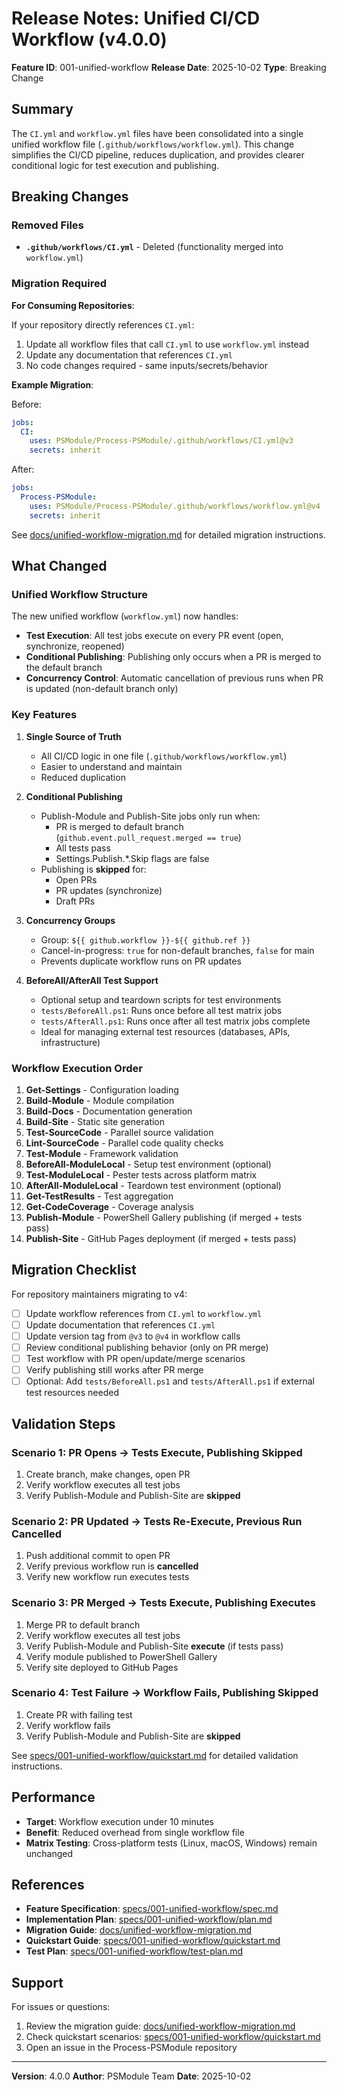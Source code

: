 # Release Notes: Unified CI/CD Workflow (v4.0.0)

**Feature ID**: 001-unified-workflow
**Release Date**: 2025-10-02
**Type**: Breaking Change

## Summary

The `CI.yml` and `workflow.yml` files have been consolidated into a single unified workflow file (`.github/workflows/workflow.yml`). This change simplifies the CI/CD pipeline, reduces duplication, and provides clearer conditional logic for test execution and publishing.

## Breaking Changes

### Removed Files

- **`.github/workflows/CI.yml`** - Deleted (functionality merged into `workflow.yml`)

### Migration Required

**For Consuming Repositories**:

If your repository directly references `CI.yml`:
1. Update all workflow files that call `CI.yml` to use `workflow.yml` instead
2. Update any documentation that references `CI.yml`
3. No code changes required - same inputs/secrets/behavior

**Example Migration**:

Before:
```yaml
jobs:
  CI:
    uses: PSModule/Process-PSModule/.github/workflows/CI.yml@v3
    secrets: inherit
```

After:
```yaml
jobs:
  Process-PSModule:
    uses: PSModule/Process-PSModule/.github/workflows/workflow.yml@v4
    secrets: inherit
```

See [docs/unified-workflow-migration.md](../unified-workflow-migration.md) for detailed migration instructions.

## What Changed

### Unified Workflow Structure

The new unified workflow (`workflow.yml`) now handles:
- **Test Execution**: All test jobs execute on every PR event (open, synchronize, reopened)
- **Conditional Publishing**: Publishing only occurs when a PR is merged to the default branch
- **Concurrency Control**: Automatic cancellation of previous runs when PR is updated (non-default branch only)

### Key Features

1. **Single Source of Truth**
   - All CI/CD logic in one file (`.github/workflows/workflow.yml`)
   - Easier to understand and maintain
   - Reduced duplication

2. **Conditional Publishing**
   - Publish-Module and Publish-Site jobs only run when:
     - PR is merged to default branch (`github.event.pull_request.merged == true`)
     - All tests pass
     - Settings.Publish.*.Skip flags are false
   - Publishing is **skipped** for:
     - Open PRs
     - PR updates (synchronize)
     - Draft PRs

3. **Concurrency Groups**
   - Group: `${{ github.workflow }}-${{ github.ref }}`
   - Cancel-in-progress: `true` for non-default branches, `false` for main
   - Prevents duplicate workflow runs on PR updates

4. **BeforeAll/AfterAll Test Support**
   - Optional setup and teardown scripts for test environments
   - `tests/BeforeAll.ps1`: Runs once before all test matrix jobs
   - `tests/AfterAll.ps1`: Runs once after all test matrix jobs complete
   - Ideal for managing external test resources (databases, APIs, infrastructure)

### Workflow Execution Order

1. **Get-Settings** - Configuration loading
2. **Build-Module** - Module compilation
3. **Build-Docs** - Documentation generation
4. **Build-Site** - Static site generation
5. **Test-SourceCode** - Parallel source validation
6. **Lint-SourceCode** - Parallel code quality checks
7. **Test-Module** - Framework validation
8. **BeforeAll-ModuleLocal** - Setup test environment (optional)
9. **Test-ModuleLocal** - Pester tests across platform matrix
10. **AfterAll-ModuleLocal** - Teardown test environment (optional)
11. **Get-TestResults** - Test aggregation
12. **Get-CodeCoverage** - Coverage analysis
13. **Publish-Module** - PowerShell Gallery publishing (if merged + tests pass)
14. **Publish-Site** - GitHub Pages deployment (if merged + tests pass)

## Migration Checklist

For repository maintainers migrating to v4:

- [ ] Update workflow references from `CI.yml` to `workflow.yml`
- [ ] Update documentation that references `CI.yml`
- [ ] Update version tag from `@v3` to `@v4` in workflow calls
- [ ] Review conditional publishing behavior (only on PR merge)
- [ ] Test workflow with PR open/update/merge scenarios
- [ ] Verify publishing still works after PR merge
- [ ] Optional: Add `tests/BeforeAll.ps1` and `tests/AfterAll.ps1` if external test resources needed

## Validation Steps

### Scenario 1: PR Opens → Tests Execute, Publishing Skipped

1. Create branch, make changes, open PR
2. Verify workflow executes all test jobs
3. Verify Publish-Module and Publish-Site are **skipped**

### Scenario 2: PR Updated → Tests Re-Execute, Previous Run Cancelled

1. Push additional commit to open PR
2. Verify previous workflow run is **cancelled**
3. Verify new workflow run executes tests

### Scenario 3: PR Merged → Tests Execute, Publishing Executes

1. Merge PR to default branch
2. Verify workflow executes all test jobs
3. Verify Publish-Module and Publish-Site **execute** (if tests pass)
4. Verify module published to PowerShell Gallery
5. Verify site deployed to GitHub Pages

### Scenario 4: Test Failure → Workflow Fails, Publishing Skipped

1. Create PR with failing test
2. Verify workflow fails
3. Verify Publish-Module and Publish-Site are **skipped**

See [specs/001-unified-workflow/quickstart.md](../../specs/001-unified-workflow/quickstart.md) for detailed validation instructions.

## Performance

- **Target**: Workflow execution under 10 minutes
- **Benefit**: Reduced overhead from single workflow file
- **Matrix Testing**: Cross-platform tests (Linux, macOS, Windows) remain unchanged

## References

- **Feature Specification**: [specs/001-unified-workflow/spec.md](../../specs/001-unified-workflow/spec.md)
- **Implementation Plan**: [specs/001-unified-workflow/plan.md](../../specs/001-unified-workflow/plan.md)
- **Migration Guide**: [docs/unified-workflow-migration.md](../unified-workflow-migration.md)
- **Quickstart Guide**: [specs/001-unified-workflow/quickstart.md](../../specs/001-unified-workflow/quickstart.md)
- **Test Plan**: [specs/001-unified-workflow/test-plan.md](../../specs/001-unified-workflow/test-plan.md)

## Support

For issues or questions:
1. Review the migration guide: [docs/unified-workflow-migration.md](../unified-workflow-migration.md)
2. Check quickstart scenarios: [specs/001-unified-workflow/quickstart.md](../../specs/001-unified-workflow/quickstart.md)
3. Open an issue in the Process-PSModule repository

---

**Version**: 4.0.0
**Author**: PSModule Team
**Date**: 2025-10-02
